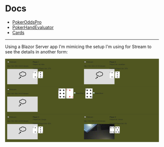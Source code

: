 # Docs

- [PokerOddsPro](POKERODDSPRO.md)
- [PokerHandEvaluator](POKERHANDEVALUATOR.md)
- [Cards](CARDS.md)

---

Using a Blazor Server app I'm mimicing the setup I'm using for Stream to see the details in another form:

![Testing Table](images/testing-table.png "Testing Table")
